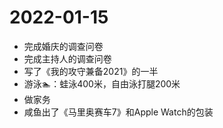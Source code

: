 # 2022-01-15

- 完成婚庆的调查问卷
- 完成主持人的调查问卷
- 写了《我的攻守兼备2021》的一半
- 游泳🏊：蛙泳400米，自由泳打腿200米
- 做家务
- 咸鱼出了《马里奥赛车7》和Apple Watch的包装
